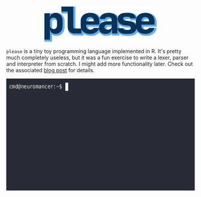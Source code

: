 <p align="center">
  <img src="logo.png" width="300" height="94" />
</p>

`please` is a tiny toy programming language implemented in R. It's pretty much completely useless, but it was a fun exercise to write a lexer, parser and interpreter from scratch. I might add more functionality later. Check out the associated [blog post](https://delfin.sh/posts/toy-language-in-r/) for details. 

<p align="center">
  <img src="demo1.gif" width="600" height="300" />
</p>
